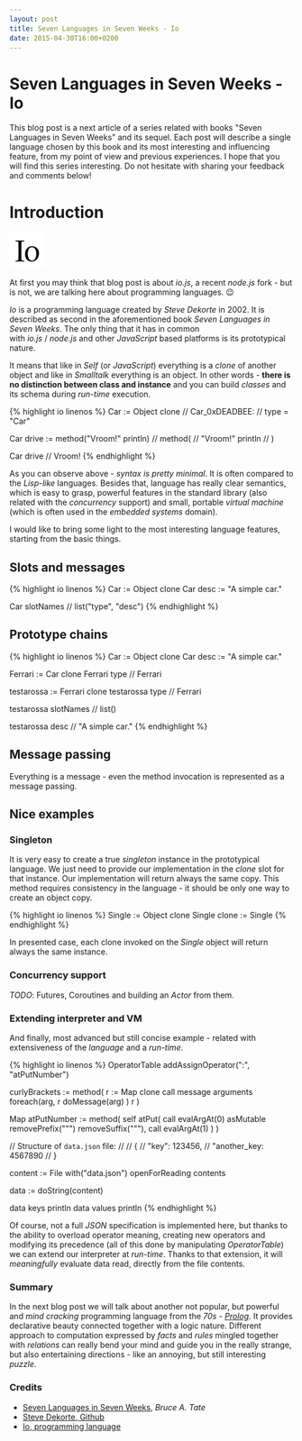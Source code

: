 ```yaml
---
layout: post
title: Seven Languages in Seven Weeks - Io
date: 2015-04-30T16:00+0200
---
```


# Seven Languages in Seven Weeks - Io

<quote class="disclaimer">This blog post is a next article of a series related with books "Seven Languages in Seven Weeks" and its sequel. Each post will describe a single language chosen by this book and its most interesting and influencing feature, from my point of view and previous experiences. I hope that you will find this series interesting. Do not hesitate with sharing your feedback and comments below!</quote>

# Introduction

<img class="right io-logo" alt="Io Logo" src="/assets/IoLogo.png" />

At first you may think that blog post is about *io.js*, a recent *node.js* fork - but is not, we are talking here about programming languages. :wink:

*Io* is a programming language created by *Steve Dekorte* in 2002. It is described as second in the aforementioned book *Seven Languages in Seven Weeks*. The only thing that it has in common<br/>with *io.js* / *node.js* and other *JavaScript* based platforms is its prototypical nature.

It means that like in *Self* (or *JavaScript*) everything is a *clone* of another object and like in *Smalltalk* everything is an object. In other words - **there is no distinction between class and instance** and you can build *classes* and its schema during *run-time* execution.

{% highlight io linenos %}
Car := Object clone
//   Car_0xDEADBEE:
// type            = "Car"

Car drive := method("Vroom!" println)
// method(
//  "Vroom!" println
// )

Car drive
// Vroom!
{% endhighlight %}

As you can observe above - *syntax is pretty minimal*. It is often compared to the *Lisp-like* languages. Besides that, language has really clear semantics, which is easy to grasp, powerful features in the standard library (also related with the *concurrency* support) and small, portable *virtual machine* (which is often used in the *embedded systems* domain).

I would like to bring some light to the most interesting language features, starting from the basic things.

## Slots and messages

{% highlight io linenos %}
Car := Object clone
Car desc := "A simple car."

Car slotNames
// list("type", "desc")
{% endhighlight %}

## Prototype chains

{% highlight io linenos %}
Car := Object clone
Car desc := "A simple car."

Ferrari := Car clone
Ferrari type
// Ferrari

testarossa := Ferrari clone
testarossa type
// Ferrari

testarossa slotNames
// list()

testarossa desc
// "A simple car."
{% endhighlight %}

## Message passing

Everything is a message - even the method invocation is represented as a message passing.

## Nice examples

### Singleton

It is very easy to create a true *singleton* instance in the prototypical language. We just need to provide our implementation in the *clone* slot for that instance. Our implementation will return always the same copy. This method requires consistency in the language - it should be only one way to create an object copy.

{% highlight io linenos %}
Single := Object clone
Single clone := Single
{% endhighlight %}

In presented case, each clone invoked on the *Single* object will return always the same instance.

### Concurrency support

*TODO*: Futures, Coroutines and building an *Actor* from them.

### Extending interpreter and VM

And finally, most advanced but still concise example - related with extensiveness of the *language* and a *run-time*.

{% highlight io linenos %}
OperatorTable addAssignOperator(":", "atPutNumber")

curlyBrackets := method(
    r := Map clone
    call message arguments foreach(arg,
        r doMessage(arg)
    )
    r
)

Map atPutNumber := method(
    self atPut(
        call evalArgAt(0) asMutable removePrefix("\"") removeSuffix("\""),
        call evalArgAt(1)
    )
)

// Structure of `data.json` file:
//
// {
//    "key": 123456,
//    "another_key: 4567890
// }

content := File with("data.json") openForReading contents

data := doString(content)

data keys println
data values println
{% endhighlight %}

Of course, not a full *JSON* specification is implemented here, but thanks to the ability to overload operator meaning, creating new operators and modifying its precedence (all of this done by manipulating *OperatorTable*) we can extend our interpreter at *run-time*. Thanks to that extension, it will *meaningfully* evaluate data read, directly from the file contents.

### Summary

In the next blog post we will talk about another not popular, but powerful and *mind cracking* programming language from the *70s* - *[Prolog](http://www.learnprolognow.org/)*. It provides declarative beauty connected together with a logic nature. Different approach to computation expressed by *facts* and *rules* mingled together with *relations* can really bend your mind and guide you in the really strange, but also entertaining directions - like an annoying, but still interesting *puzzle*.

### Credits

- [Seven Languages in Seven Weeks](https://pragprog.com/book/btlang/seven-languages-in-seven-weeks), *Bruce A. Tate*
- [Steve Dekorte, Github](https://github.com/stevedekorte)
- [Io, programming language](http://iolanguage.org)
